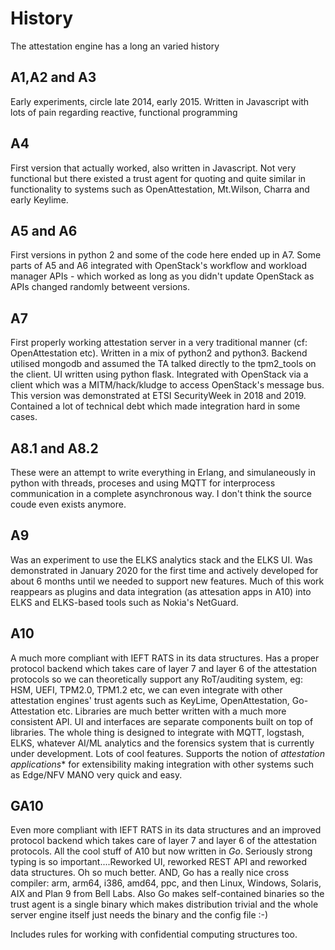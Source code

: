 # History

The attestation engine has a long an varied history

## A1,A2 and A3

Early experiments, circle late 2014, early 2015. Written in Javascript with lots of pain regarding reactive, functional programming

## A4
    
First version that actually worked, also written in Javascript. Not very functional but there existed a trust agent for quoting and quite similar in functionality to systems such as OpenAttestation, Mt.Wilson, Charra and early Keylime.

## A5 and A6

First versions in python 2 and some of the code here ended up in A7. Some parts of A5 and A6 integrated with OpenStack's workflow and workload manager APIs - which worked as long as you didn't update OpenStack as APIs changed randomly betweent versions.

## A7

First properly working attestation server in a very traditional manner (cf: OpenAttestation etc). Written in a mix of python2 and python3. Backend utilised mongodb and assumed the TA talked directly to the tpm2_tools on the client. UI written using python flask. Integrated with OpenStack via a client which was a MITM/hack/kludge to access OpenStack's message bus. This version was demonstrated at ETSI SecurityWeek in 2018 and 2019. Contained a lot of technical debt which made integration hard in some cases.

## A8.1 and A8.2

These were an attempt to write everything in Erlang, and simulaneously in python with threads, proceses and using MQTT for interprocess communication in a complete asynchronous way. I don't think the source coude even exists anymore.

## A9

Was an experiment to use the ELKS analytics stack and the ELKS UI. Was demonstrated in January 2020 for the first time and actively developed for about 6 months until we needed to support new features. Much of this work reappears as plugins and data integration (as attesation apps in A10) into ELKS and ELKS-based tools such as Nokia's NetGuard.

## A10

A much more compliant with IEFT RATS in its data structures. Has a proper protocol backend which takes care of layer 7 and layer 6 of the attestation protocols so we can theoretically support any RoT/auditing system, eg: HSM, UEFI, TPM2.0, TPM1.2 etc, we can even integrate with other attestation engines' trust agents such as KeyLime, OpenAttestation, Go-Attestation etc. Libraries are much better written with a much more consistent API. UI and interfaces are separate components built on top of libraries. The whole thing is designed to integrate with MQTT, logstash, ELKS, whatever AI/ML analytics and the forensics system that is currently under development. Lots of cool features. Supports the notion of *attestation applications*</em>* for extensibility making integration with other systems such as Edge/NFV MANO very quick and easy.

## GA10

Even more compliant with IEFT RATS in its data structures and an improved protocol backend which takes care of layer 7 and layer 6 of the attestation protocols. All the cool stuff of A10 but now written in *Go*. Seriously strong typing is so important....Reworked UI, reworked REST API and reworked data structures. Oh so much better. AND, Go has a really nice cross compiler: arm, arm64, i386, amd64, ppc, and then Linux, Windows, Solaris, AIX and Plan 9 from Bell Labs. Also Go makes self-contained binaries so the trust agent is a single binary which makes distribution trivial and the whole server engine itself just needs the binary and the config file :-)  

Includes rules for working with confidential computing structures too.